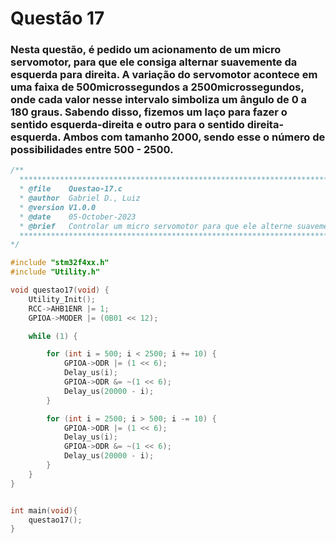 # Questão 17

### Nesta questão, é pedido um acionamento de um micro servomotor, para que ele consiga alternar suavemente da esquerda para direita. A variação do servomotor acontece em uma faixa de 500microssegundos a 2500microssegundos, onde cada valor nesse intervalo simboliza um ângulo de 0 a 180 graus. Sabendo disso, fizemos um laço para fazer o sentido esquerda-direita e outro para o sentido direita-esquerda. Ambos com tamanho 2000, sendo esse o número de possibilidades entre 500 - 2500.

```C
/**
  ******************************************************************************
  * @file    Questao-17.c 
  * @author  Gabriel D., Luiz
  * @version V1.0.0
  * @date    05-October-2023
  * @brief   Controlar um micro servomotor para que ele alterne suavemente a posição do eixo.
  ******************************************************************************
*/

#include "stm32f4xx.h"
#include "Utility.h"

void questao17(void) {
	Utility_Init();
	RCC->AHB1ENR |= 1;
	GPIOA->MODER |= (0B01 << 12);

	while (1) {

		for (int i = 500; i < 2500; i += 10) {
			GPIOA->ODR |= (1 << 6);
			Delay_us(i);
			GPIOA->ODR &= ~(1 << 6);
			Delay_us(20000 - i);
		}

		for (int i = 2500; i > 500; i -= 10) {
			GPIOA->ODR |= (1 << 6);
			Delay_us(i);
			GPIOA->ODR &= ~(1 << 6);
			Delay_us(20000 - i);
		}
	}
}


int main(void){
    questao17();
}
```
